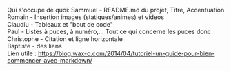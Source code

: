 Qui s'occupe de quoi:
Sammuel - README.md du projet, Titre, Accentuation  
Romain - Insertion images (statiques/animes) et videos  
Claudiu - Tableaux et "bout de code"  
Paul -  Listes à puces, à numéro,... Tout ce qui concerne les puces donc  
Christophe - Citation et ligne horizontale  
Baptiste - des liens  
Lien utile : <https://blog.wax-o.com/2014/04/tutoriel-un-guide-pour-bien-commencer-avec-markdown/>


